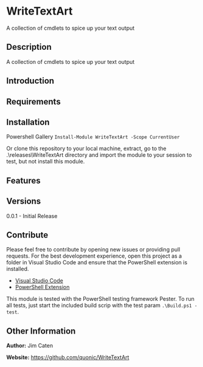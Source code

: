 # WriteTextArt

A collection of cmdlets to spice up your text output

## Description

A collection of cmdlets to spice up your text output

## Introduction

## Requirements

## Installation

Powershell Gallery
`Install-Module WriteTextArt -Scope CurrentUser`

Or clone this repository to your local machine, extract, go to the .\releases\WriteTextArt directory
and import the module to your session to test, but not install this module.

## Features

## Versions

0.0.1 - Initial Release

## Contribute

Please feel free to contribute by opening new issues or providing pull requests.
For the best development experience, open this project as a folder in Visual
Studio Code and ensure that the PowerShell extension is installed.

* [Visual Studio Code](https://code.visualstudio.com/)
* [PowerShell Extension](https://marketplace.visualstudio.com/items?itemName=ms-vscode.PowerShell)

This module is tested with the PowerShell testing framework Pester. To run all tests, just start the included build scrip with the test param `.\Build.ps1 -test`.

## Other Information

**Author:** Jim Caten

**Website:** <https://github.com/quonic/WriteTextArt>
